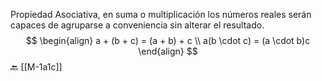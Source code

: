 Propiedad Asociativa, en suma o multiplicación los números reales serán capaces de agruparse a conveniencia sin alterar el resultado.
$$
\begin{align}
 a + (b + c) = (a + b) + c \\
 a(b \cdot c) = (a \cdot b)c  
\end{align}
$$
🔙 [[M-1a1c]]